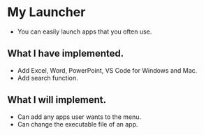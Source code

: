 # My Launcher

- You can easily launch apps that you often use.

## What I have implemented.

- Add Excel, Word, PowerPoint, VS Code for Windows and Mac.
- Add search function.

## What I will implement.

- Can add any apps user wants to the menu.
- Can change the executable file of an app.
